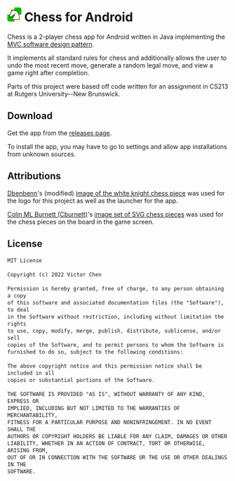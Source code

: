 # ![logo.png](resources/logo.png) Chess for Android

Chess is a 2-player chess app for Android written in Java implementing the [MVC software design pattern](https://en.wikipedia.org/wiki/Model%E2%80%93view%E2%80%93controller).

It implements all standard rules for chess and additionally allows the user to undo the most recent move, generate a random legal move, and view a game right after completion.

Parts of this project were based off code written for an assignment in CS213 at Rutgers University--New Brunswick.

## Download

Get the app from the [releases page](https://github.com/victorchen796/chess-app/releases).

To install the app, you may have to go to settings and allow app installations from unknown sources.

## Attributions

[Dbenbenn](https://commons.wikimedia.org/wiki/User:Dbenbenn)'s (modified) [image of the white knight chess piece](https://commons.wikimedia.org/wiki/File:Chess_tile_nl.svg) was used for the logo for this project as well as the launcher for the app.

[Colin ML Burnett (Cburnett)](https://commons.wikimedia.org/wiki/User:Cburnett)'s [image set of SVG chess pieces](https://commons.wikimedia.org/wiki/Category:SVG_chess_pieces) was used for the chess pieces on the board in the game screen.

## License

    MIT License

    Copyright (c) 2022 Victor Chen

    Permission is hereby granted, free of charge, to any person obtaining a copy
    of this software and associated documentation files (the "Software"), to deal
    in the Software without restriction, including without limitation the rights
    to use, copy, modify, merge, publish, distribute, sublicense, and/or sell
    copies of the Software, and to permit persons to whom the Software is
    furnished to do so, subject to the following conditions:

    The above copyright notice and this permission notice shall be included in all
    copies or substantial portions of the Software.

    THE SOFTWARE IS PROVIDED "AS IS", WITHOUT WARRANTY OF ANY KIND, EXPRESS OR
    IMPLIED, INCLUDING BUT NOT LIMITED TO THE WARRANTIES OF MERCHANTABILITY,
    FITNESS FOR A PARTICULAR PURPOSE AND NONINFRINGEMENT. IN NO EVENT SHALL THE
    AUTHORS OR COPYRIGHT HOLDERS BE LIABLE FOR ANY CLAIM, DAMAGES OR OTHER
    LIABILITY, WHETHER IN AN ACTION OF CONTRACT, TORT OR OTHERWISE, ARISING FROM,
    OUT OF OR IN CONNECTION WITH THE SOFTWARE OR THE USE OR OTHER DEALINGS IN THE
    SOFTWARE.
